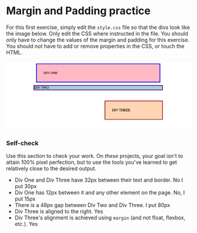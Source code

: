 # Margin and Padding practice

For this first exercise, simply edit the `style.css` file so that the divs look like the image below. Only edit the CSS where instructed in the file.  You should only have to change the values of the margin and padding for this exercise. You should not have to add or remove properties in the CSS, or touch the HTML.

![outcome](./desired-outcome.png)

### Self-check 
Use this section to check your work. On _these_ projects, your goal isn't to attain 100% pixel perfection, but to use the tools you've learned to get relatively close to the desired output.

- Div One and Div Three have 32px between their text and border. No I put 30px
- Div One has 12px between it and any other element on the page. No, I put 15px
- There is a 48px gap between Div Two and Div Three. I put 80px
- Div Three is aligned to the right. Yes
- Div Three's alignment is achieved using `margin` (and not float, flexbox, etc.). Yes